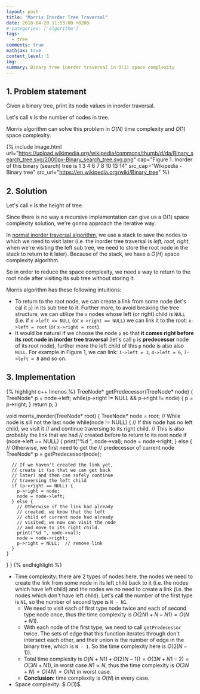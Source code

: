 ```yaml
---
layout: post
title: "Morris Inorder Tree Traversal"
date: 2018-04-20 11:53:00 +0200
# categories: ['algorithm']
tags:
  - tree
comments: true
mathjax: true
content_level: 1
img:
summary: Binary tree inorder traversal in O(1) space complexity
---
```


## **1. Problem statement**
Given a binary tree, print its node values in inorder traversal.

Let's call `N` is the number of nodes in tree. 

Morris algorithm can solve this problem in $O(N)$ time complexity and $O(1)$ space complexity.

{% include image.html
  url="https://upload.wikimedia.org/wikipedia/commons/thumb/d/da/Binary_search_tree.svg/2000px-Binary_search_tree.svg.png"
  cap="Figure 1. Inorder of this binary (search) tree is 1 3 4 6 7 8 10 13 14"
  src_cap="Wikipedia - Binary tree"
  src_url="https://en.wikipedia.org/wiki/Binary_tree"
%}

## **2. Solution**

Let's call `H` is the height of tree.

Since there is no way a recursive implementation can give us a O(1) space complexity solution, we're gonna approach the iterative way.

In [normal inorder traversal algorithm](https://nhannguyen95.github.io/inorder-traversal-binary-tree/), we use a stack to save the nodes to which we need to visit later (i.e. the inorder tree traversal is _left, root, right_, when we're visiting the left sub tree, we need to store the root node in the stack to return to it later). Because of the stack, we have a $O(H)$ space complexity algorithm.

So in order to reduce the space complexity, we need a way to return to the root node after visiting its sub tree without storing it.

Morris algorithm has these following intuitions:
* To return to the root node, we can create a link from some node (let's cal it `p`) in its sub tree to it. Further more, to avoid breaking the tree structure, we can utilize the `x` nodes whose left (or right) child is `NULL` (i.e. if `x->left == NULL` (or `x->right == NULL`) we can link it to the root: `x->left = root` (or `x->right = root`).
* It would be natural if we choose the node `p` so that **it comes right before its root node in inorder tree traversal** (let's call `p` is 	**predecessor** node of its root node), further more the left child of this `p` node is also also `NULL`. For example in Figure 1, we can link: `1->left = 3`, `4->left = 6`, `7->left = 8` and so on.

## **3. Implementation**

{% highlight c++ linenos %}
TreeNode* getPredecessor(TreeNode* node) {
  TreeNode* p = node->left;
  while(p->right != NULL && p->right != node) {
    p = p->right;
  }
  return p;
}

void morris_inorder(TreeNode* root) {
  TreeNode* node = root;
  // While node is sill not the last node
  while(node != NULL) { 
    // If this node has no left child, we visit it
    // and continue traversing to its right child.
    // This is also probably the link that we had
    // created before to return to its root node
    if (node->left == NULL) {
      print("%d ", node->val);
      node = node->right;
    } else {
      // Otherwise, we first need to get the
      // predecessor of current node
      TreeNode* p = getPredecessor(node);
      
      // If we haven't created the link yet,
      // create it (so that we can get back
      // later) and then can safely continue
      // traversing the left child
      if (p->right == NULL) {
        p->right = node;
        node = node->left;
      } else {
        // Otherwise if the link had already 
        // created, we know that the left
        // child of current node had already
        // visited; we now can visit the node
        // and move to its right child.
        print("%d ", node->val);
        node = node->right;
        p->right = NULL;  // remove link
      }
    }
  }
}
{% endhighlight %}


* Time complexity: there are 2 types of nodes here, the nodes we need to create the link from some node in its left child back to it (i.e. the nodes which have left child) and the nodes we no need to create a link (i.e. the nodes which don't have left child). Let's call the number of the first type is `N1`, so the number of second type is `N - N1`.
  * We need to visit each of first type node twice and each of second type node once, thus the time complexity is $O(2N1 + N - N1) = O(N + N1)$.
  * With each node of the first type, we need to call `getPredecessor` twice. The sets of edge that this function iterates through don't intersect each other, and their union is the number of edge in the binary tree, which is `N - 1`. So the time complexity here is $O(2(N-1))$.
  * Total time complexity is $O(N+N1) + O(2(N-1)) = O(3N + N1 -2) = O(3N + N1)$, in worst case $N1 \approx N$, thus the time complexity is $O(3N + N) = O(4N) = O(N)$ in worst case.
  * **Conclusion**: time complexity is $O(N)$ in every case.
* Space complexity: $ O(1)$.
